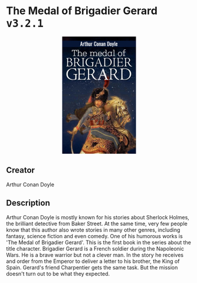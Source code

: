 
# The Medal of Brigadier Gerard <kbd>v3.2.1</kbd>

<center>
  <img src="./cover-1024.jpg"/>
</center>

## Creator
Arthur Conan Doyle

## Description
Arthur Conan Doyle is mostly known for his stories about Sherlock Holmes, the brilliant detective from Baker Street. At the same time, very few people know that this author also wrote stories in many other genres, including fantasy, science fiction and even comedy. One of his humorous works is 'The Medal of Brigadier Gerard'. This is the first book in the series about the title character. Brigadier Gerard is a French soldier during the Napoleonic Wars. He is a brave warrior but not a clever man. In the story he receives and order from the Emperor to deliver a letter to his brother, the King of Spain. Gerard's friend Charpentier gets the same task. But the mission doesn't turn out to be what they expected. 
